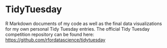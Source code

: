 # TidyTuesday
R Markdown documents of my code as well as the final data visualizations for my own personal Tidy Tuesday entries. The official Tidy Tuesday competition repository can be found here: https://github.com/rfordatascience/tidytuesday
